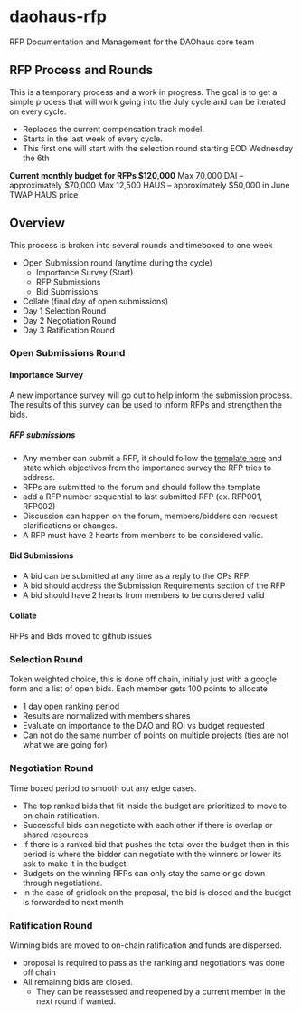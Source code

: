# daohaus-rfp
RFP Documentation and Management for the DAOhaus core team 

## RFP Process and Rounds

This is a temporary process and a work in progress. The goal is to get a simple process that will work going into the July cycle and can be iterated on every cycle. 
- Replaces the current compensation track model. 
- Starts in the last week of every cycle.
- This first one will start with the selection round starting EOD Wednesday the 6th

**Current monthly budget for RFPs $120,000**
Max 70,000 DAI – approximately $70,000
Max 12,500 HAUS – approximately $50,000 in June TWAP HAUS price
## Overview
This process is broken into several rounds and timeboxed to one week
* Open Submission round (anytime during the cycle)
    * Importance Survey (Start)
    * RFP Submissions
    * Bid Submissions
* Collate (final day of open submissions)
* Day 1 Selection Round
* Day 2 Negotiation Round
* Day 3 Ratification Round

### Open Submissions Round

#### Importance Survey
A new importance survey will go out to help inform the submission process. The results of this survey can be used to inform RFPs and strengthen the bids.

##### RFP submissions
* Any member can submit a RFP, it should follow the [template here](https://hackmd.io/@daohaus/H1M3Ml_q9) and state which objectives from the importance survey the RFP tries to address.
* RFPs are submitted to the forum and should follow the template
* add a RFP number sequential to last submitted RFP (ex. RFP001, RFP002)
* Discussion can happen on the forum, members/bidders can request clarifications or changes.
* A RFP must have 2 hearts from members to be considered valid.

#### Bid Submissions
* A bid can be submitted at any time as a reply to the OPs RFP.
* A bid should address the Submission Requirements section of the RFP
* A bid should have 2 hearts from members to be considered valid

#### Collate 
RFPs and Bids moved to github issues

### Selection Round
Token weighted choice, this is done off chain, initially just with a google form and a list of open bids. Each member gets 100 points to allocate
* 1 day open ranking period
* Results are normalized with members shares
* Evaluate on importance to the DAO and ROI vs budget requested
* Can not do the same number of points on multiple projects (ties are not what we are going for)

### Negotiation Round
Time boxed period to smooth out any edge cases.
* The top ranked bids that fit inside the budget are prioritized to move to on chain ratification.
* Successful bids can negotiate with each other if there is overlap or shared resources
* If there is a ranked bid that pushes the total over the budget then in this period is where the bidder can negotiate with the winners or lower its ask to make it in the budget. 
* Budgets on the winning RFPs can only stay the same or go down through negotiations.
* In the case of gridlock on the proposal, the bid is closed  and the budget is forwarded to next month 

### Ratification Round
Winning bids are moved to on-chain ratification and funds are dispersed.  
* proposal is required to pass as the ranking and negotiations was done off chain
* All remaining bids are closed. 
    * They can be reassessed and reopened by a current member in the next round if wanted.  
